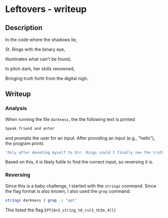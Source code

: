 # Leftovers - writeup

## Description

In the code where the shadows lie,

St. Rings with the binary eye,

Illuminates what can't be found,

In pitch dark, her skills renowned,

Bringing truth forth from the digital nigh.

## Writeup

### Analysis

When running the file ```darkness```, the the following text is printed
```bash
Speak friend and enter
```
and prompts the user for an input. After providing an input (e.g., "hello"), the program prints
```bash
'Only after devoting myself to Str. Rings could I finally see the truth'
```
Based on this, it is likely futile to find the correct input, so reversing it is.

### Reversing

Since this is a baby challenge, I started with the ```strings``` command. Since the flag format is also known, I also used the ```grep``` command:

```bash
strings darkness | grep -i "ept"
```

This listed the flag ```EPT{0n3_str1ng_t0_rul3_th3m_4ll}```